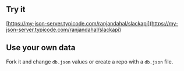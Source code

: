 ## Try it

[https://my-json-server.typicode.com/ranjandahal/slackapi](https://my-json-server.typicode.com/ranjandahal/slackapi)

## Use your own data

Fork it and change `db.json` values or create a repo with a `db.json` file.
